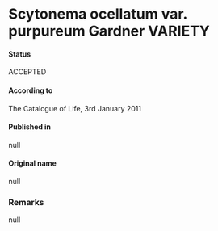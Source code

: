 Scytonema ocellatum var. purpureum Gardner VARIETY
=======

#### Status
ACCEPTED

#### According to
The Catalogue of Life, 3rd January 2011

#### Published in
null

#### Original name
null

### Remarks
null